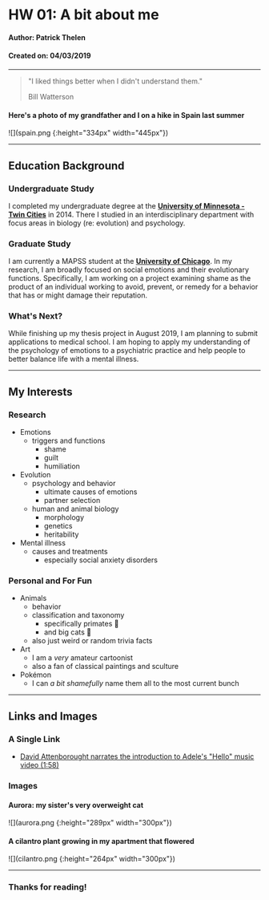 
# HW 01: A bit about me
#### Author: Patrick Thelen
#### Created on: 04/03/2019

***

> "I liked things better when I didn't understand them."  
>   
> Bill Watterson


#### Here's a photo of my grandfather and I on a hike in Spain last summer
![](spain.png {:height="334px" width="445px"})


***  

## Education Background

### Undergraduate Study  
I completed my undergraduate degree at the [**University of Minnesota - Twin Cities**](https://umn.edu) in 2014. There I studied in an interdisciplinary department with focus areas in biology (re: evolution) and psychology. 

### Graduate Study  
I am currently a MAPSS student at the [**University of Chicago**](https://mapss.uchicago.edu). In my research, I am broadly focused on social emotions and their evolutionary functions. Specifically, I am working on a project examining shame as the product of an individual working to avoid, prevent, or remedy for a behavior that has or might damage their reputation.  

### What's Next?
While finishing up my thesis project in August 2019, I am planning to submit applications to medical school. I am hoping to apply my understanding of the psychology of emotions to a psychiatric practice and help people to better balance life with a mental illness. 


***

## My Interests  
### Research 
* Emotions  
    * triggers and functions   
        * shame  
        * guilt  
        * humiliation
* Evolution  
     * psychology and behavior
        * ultimate causes of emotions
        * partner selection
     * human and animal biology
        * morphology
        * genetics
        * heritability
* Mental illness  
    * causes and treatments  
        * especially social anxiety disorders

### Personal and For Fun
* Animals  
    * behavior
    * classification and taxonomy
        * specifically primates :monkey: 
        * and big cats :tiger:
    * also just weird or random trivia facts
* Art  
    * I am a *very* amateur cartoonist  
    * also a fan of classical paintings and sculture  
* Pokémon  
    * I can *a bit shamefully* name them all to the most current bunch  


***

## Links and Images   
### A Single Link
* [David Attenborought narrates the introduction to Adele's "Hello" music video (1:58)](https://www.youtube.com/watch?v=enu-qR0H_uk)  

### Images
#### Aurora: my sister's **very** overweight cat
![](aurora.png {:height="289px" width="300px"})


#### A cilantro plant growing in my apartment that flowered
![](cilantro.png {:height="264px" width="300px"})


***

### Thanks for reading! 